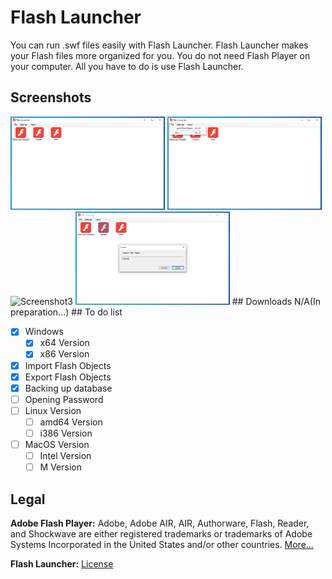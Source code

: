 # Flash Launcher
You can run .swf files easily with Flash Launcher. Flash Launcher makes your Flash files more organized for you. You do not need Flash Player on your computer. All you have to do is use Flash Launcher.
## Screenshots
<img src="https://raw.githubusercontent.com/redsensegames/flash-launcher/main/Screenshots/Screenshot_1.png" alt="Screenshot1" width="49%"/> 
<img src="https://raw.githubusercontent.com/redsensegames/flash-launcher/main/Screenshots/Screenshot_2.png" alt="Screenshot2" width="49%"/> 
<img src="hhttps://raw.githubusercontent.com/redsensegames/flash-launcher/main/Screenshots/Screenshot_3.png" alt="Screenshot3" width="49%"/> 
<img src="https://raw.githubusercontent.com/redsensegames/flash-launcher/main/Screenshots/Screenshot_4.png" alt="Screenshot4" width="49%"/>
## Downloads
N/A(In preparation...)
## To do list

 - [x] Windows
	- [x] x64 Version
	 - [x] x86 Version
 - [x] Import Flash Objects
 - [x] Export Flash Objects
 - [x] Backing up database
 - [ ] Opening Password
 - [ ] Linux Version
	 - [ ] amd64 Version
	 - [ ] i386 Version
 - [ ] MacOS Version
	 - [ ] Intel Version
	 - [ ] M Version

## Legal
**Adobe Flash Player:** Adobe, Adobe AIR, AIR, Authorware, Flash, Reader, and Shockwave are either registered trademarks or trademarks of Adobe Systems Incorporated in the United States and/or other countries. [More...](https://www.adobe.com/tr/legal/licenses-terms.html#:~:text=4.5-,Adobe%20Flash%20Player,-Mobile%C2%A0%7C%20Personal)

**Flash Launcher:** [License](https://github.com/redsensegames/flash-launcher/blob/main/LICENSE)
